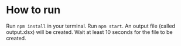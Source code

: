 # How to run
Run `npm install` in your terminal.
Run `npm start`. An output file (called output.xlsx) will be created. Wait at least 10 seconds for the file to be created.